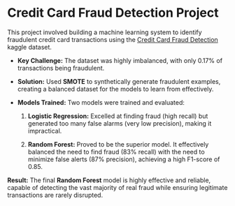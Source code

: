 # Credit Card Fraud Detection Project
This project involved building a machine learning system to identify fraudulent credit card transactions using the [Credit Card Fraud Detection](https://www.kaggle.com/datasets/mlg-ulb/creditcardfraud)  kaggle dataset.

  * **Key Challenge:** The dataset was highly imbalanced, with only 0.17% of transactions being fraudulent.

  * **Solution:** Used **SMOTE** to synthetically generate fraudulent examples, creating a balanced dataset for the models to learn from effectively.

  * **Models Trained:** Two models were trained and evaluated:

    1. **Logistic Regression:** Excelled at finding fraud (high recall) but generated too many false alarms (very low precision), making it impractical.

    2. **Random Forest:** Proved to be the superior model. It effectively balanced the need to find fraud (83% recall) with the need to minimize false alerts (87% precision), achieving a high F1-score of 0.85.

**Result:** The final **Random Forest** model is highly effective and reliable, capable of detecting the vast majority of real fraud while ensuring legitimate transactions are rarely disrupted.
